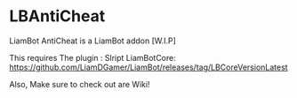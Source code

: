 # LBAntiCheat
LiamBot AntiCheat is a LiamBot addon [W.I.P]

This requires The plugin : Slript
LiamBotCore: https://github.com/LiamDGamer/LiamBot/releases/tag/LBCoreVersionLatest

Also, Make sure to check out are Wiki!
